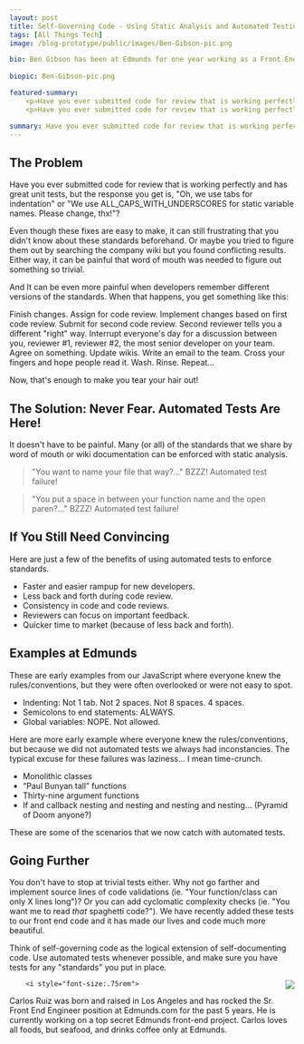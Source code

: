 ```yaml
---
layout: post
title: Self-Governing Code - Using Static Analysis and Automated Testing to Eliminate Word-of-Mouth Standards
tags: [All Things Tech]
image: /blog-prototype/public/images/Ben-Gibson-pic.png

bio: Ben Gibson has been at Edmunds for one year working as a Front End Engineer. He is currently working on a User Generated Content project that aims to improve user experience submitting reviews for consumers, auto repair services, and dealerships. In his spare time he enjoys recording music and traveling with his wife.
 
biopic: Ben-Gibson-pic.png

featured-summary:
    <p>Have you ever submitted code for review that is working perfectly and has great unit tests, but the response you get is, "Oh, we use tabs for indentation" or "We use ALL_CAPS_WITH_UNDERSCORES for static variable names. Please change, thx!"?</p>
    <p>Have you ever submitted code for review that is working perfectly and has great unit tests, but the response you get is, "Oh, we use tabs for indentation" or "We use ALL_CAPS_WITH_UNDERSCORES for static variable names. Please change, thx!"? Even though these fixes are easy to make, it can still frustrating that you didn't know about these standards beforehand.  Or maybe you tried to figure them out by searching the company wiki but you found conflicting results.  Either way, it can be painful that word of mouth was needed to figure out something so trivial.</p>

summary: Have you ever submitted code for review that is working perfectly and has great unit tests, but the response you get is, "Oh, we use tabs for indentation" or "We use ALL_CAPS_WITH_UNDERSCORES for static variable names. Please change, thx!"?
---
```


<h2 class="question-heading">The Problem</h2>

Have you ever submitted code for review that is working perfectly and has great unit tests, but the response you get is, "Oh, we use tabs for indentation" or "We use ALL_CAPS_WITH_UNDERSCORES for static variable names. Please change, thx!"?

Even though these fixes are easy to make, it can still frustrating that you didn't know about these standards beforehand.  Or maybe you tried to figure them out by searching the company wiki but you found conflicting results.  Either way, it can be painful that word of mouth was needed to figure out something so trivial.

And It can be even more painful when developers remember different versions of the standards.  When that happens, you get something like this: 

Finish changes. Assign for code review.  Implement changes based on first code review.  Submit for second code review.  Second reviewer tells you a different "right" way.  Interrupt everyone's day for a discussion between you, reviewer #1, reviewer #2, the most senior developer on your team.  Agree on something.  Update wikis.  Write an email to the team.  Cross your fingers and hope people read it.  Wash.  Rinse.  Repeat...

Now, that's enough to make you tear your hair out!

<h2 class="question-heading">The Solution: Never Fear. Automated Tests Are Here!</h2>

It doesn't have to be painful.  Many (or all) of the standards that we share by word of mouth or wiki documentation can be enforced with static analysis.

> "You want to name your file that way?..." BZZZ! Automated test failure!
    
> "You put a space in between your function name and the open paren?..." BZZZ! Automated test failure!

<h2 class="question-heading">If You Still Need Convincing</h2>  

Here are just a few of the benefits of using automated tests to enforce standards. 

* Faster and easier rampup for new developers.
* Less back and forth during code review.
* Consistency in code and code reviews.
* Reviewers can focus on important feedback.
* Quicker time to market (because of less back and forth).

<h2 class="question-heading">Examples at Edmunds</h2>

These are early examples from our JavaScript where everyone knew the rules/conventions, but they were often overlooked or were not easy to spot.

* Indenting:  Not 1 tab.  Not 2 spaces.  Not 8 spaces.  4 spaces. 
* Semicolons to end statements: ALWAYS.
* Global variables:  NOPE.  Not allowed.

Here are more early example where everyone knew the rules/conventions, but because we did not automated tests we always had inconstancies.  The typical excuse for these failures was laziness... I mean time-crunch.

* Monolithic classes
* “Paul Bunyan tall” functions
* Thirty-nine argument functions
* If and callback nesting and nesting and nesting and nesting... (Pyramid of Doom anyone?)

These are some of the scenarios that we now catch with automated tests.

<h2 class="question-heading">Going Further</h2>

You don't have to stop at trivial tests either.  Why not go farther and implement source lines of code validations (ie. "Your function/class can only X lines long")?  Or you can add cyclomatic complexity checks (ie. "You want me to read _that_ spaghetti code?").  We have recently added these tests to our front end code and it has made our lives and code much more beautiful.

Think of self-governing code as the logical extension of self-documenting code.  Use automated tests whenever possible, and make sure you have tests for any "standards" you put in place.


<p class="clearfix">
        <img src="{{site.baseimagesurl}}/Carlos-Ruiz-bio-pic.png" style="float: right;margin-left: 1em;max-width:12em;max-height:15em;"/>

        <i style="font-size:.75rem">
Carlos Ruiz was born and raised in Los Angeles and has rocked the Sr. Front End Engineer position at Edmunds.com for the past 5 years. He is currently working on a top secret Edmunds front-end project. Carlos loves all foods, but seafood, and drinks coffee only at Edmunds.
        </i>
</p>

